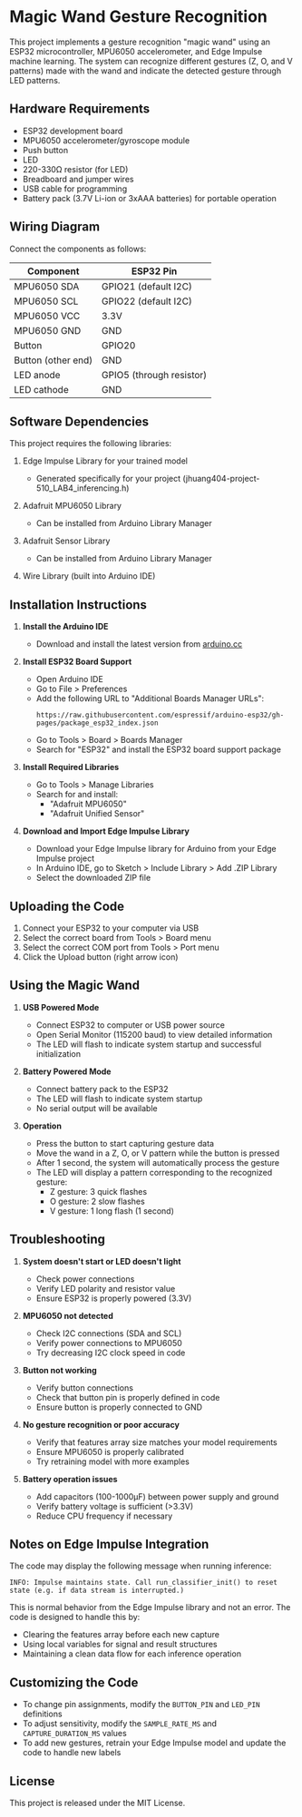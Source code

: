 # Magic Wand Gesture Recognition

This project implements a gesture recognition "magic wand" using an ESP32 microcontroller, MPU6050 accelerometer, and Edge Impulse machine learning. The system can recognize different gestures (Z, O, and V patterns) made with the wand and indicate the detected gesture through LED patterns.

## Hardware Requirements

- ESP32 development board
- MPU6050 accelerometer/gyroscope module
- Push button
- LED
- 220-330Ω resistor (for LED)
- Breadboard and jumper wires
- USB cable for programming
- Battery pack (3.7V Li-ion or 3xAAA batteries) for portable operation

## Wiring Diagram

Connect the components as follows:

| Component | ESP32 Pin |
|-----------|-----------|
| MPU6050 SDA | GPIO21 (default I2C) |
| MPU6050 SCL | GPIO22 (default I2C) |
| MPU6050 VCC | 3.3V |
| MPU6050 GND | GND |
| Button | GPIO20 |
| Button (other end) | GND |
| LED anode | GPIO5 (through resistor) |
| LED cathode | GND |

## Software Dependencies

This project requires the following libraries:

1. Edge Impulse Library for your trained model
   - Generated specifically for your project (jhuang404-project-510_LAB4_inferencing.h)

2. Adafruit MPU6050 Library
   - Can be installed from Arduino Library Manager

3. Adafruit Sensor Library
   - Can be installed from Arduino Library Manager

4. Wire Library (built into Arduino IDE)

## Installation Instructions

1. **Install the Arduino IDE**
   - Download and install the latest version from [arduino.cc](https://www.arduino.cc/en/software)

2. **Install ESP32 Board Support**
   - Open Arduino IDE
   - Go to File > Preferences
   - Add the following URL to "Additional Boards Manager URLs":
     ```
     https://raw.githubusercontent.com/espressif/arduino-esp32/gh-pages/package_esp32_index.json
     ```
   - Go to Tools > Board > Boards Manager
   - Search for "ESP32" and install the ESP32 board support package

3. **Install Required Libraries**
   - Go to Tools > Manage Libraries
   - Search for and install:
     - "Adafruit MPU6050"
     - "Adafruit Unified Sensor"

4. **Download and Import Edge Impulse Library**
   - Download your Edge Impulse library for Arduino from your Edge Impulse project
   - In Arduino IDE, go to Sketch > Include Library > Add .ZIP Library
   - Select the downloaded ZIP file

## Uploading the Code

1. Connect your ESP32 to your computer via USB
2. Select the correct board from Tools > Board menu
3. Select the correct COM port from Tools > Port menu
4. Click the Upload button (right arrow icon)

## Using the Magic Wand

1. **USB Powered Mode**
   - Connect ESP32 to computer or USB power source
   - Open Serial Monitor (115200 baud) to view detailed information
   - The LED will flash to indicate system startup and successful initialization

2. **Battery Powered Mode**
   - Connect battery pack to the ESP32
   - The LED will flash to indicate system startup
   - No serial output will be available

3. **Operation**
   - Press the button to start capturing gesture data
   - Move the wand in a Z, O, or V pattern while the button is pressed
   - After 1 second, the system will automatically process the gesture
   - The LED will display a pattern corresponding to the recognized gesture:
     - Z gesture: 3 quick flashes
     - O gesture: 2 slow flashes
     - V gesture: 1 long flash (1 second)

## Troubleshooting

1. **System doesn't start or LED doesn't light**
   - Check power connections
   - Verify LED polarity and resistor value
   - Ensure ESP32 is properly powered (3.3V)

2. **MPU6050 not detected**
   - Check I2C connections (SDA and SCL)
   - Verify power connections to MPU6050
   - Try decreasing I2C clock speed in code

3. **Button not working**
   - Verify button connections
   - Check that button pin is properly defined in code
   - Ensure button is properly connected to GND

4. **No gesture recognition or poor accuracy**
   - Verify that features array size matches your model requirements
   - Ensure MPU6050 is properly calibrated
   - Try retraining model with more examples

5. **Battery operation issues**
   - Add capacitors (100-1000μF) between power supply and ground
   - Verify battery voltage is sufficient (>3.3V)
   - Reduce CPU frequency if necessary

## Notes on Edge Impulse Integration

The code may display the following message when running inference:
```
INFO: Impulse maintains state. Call run_classifier_init() to reset state (e.g. if data stream is interrupted.)
```

This is normal behavior from the Edge Impulse library and not an error. The code is designed to handle this by:
- Clearing the features array before each new capture
- Using local variables for signal and result structures
- Maintaining a clean data flow for each inference operation

## Customizing the Code

- To change pin assignments, modify the `BUTTON_PIN` and `LED_PIN` definitions
- To adjust sensitivity, modify the `SAMPLE_RATE_MS` and `CAPTURE_DURATION_MS` values
- To add new gestures, retrain your Edge Impulse model and update the code to handle new labels

## License

This project is released under the MIT License.
